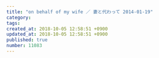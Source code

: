 ```yaml
---
title: "on behalf of my wife ／ 妻と代わって 2014-01-19"
category: 
tags: 
created_at: 2018-10-05 12:58:51 +0900
updated_at: 2018-10-05 12:58:51 +0900
published: true
number: 11083
---
```



